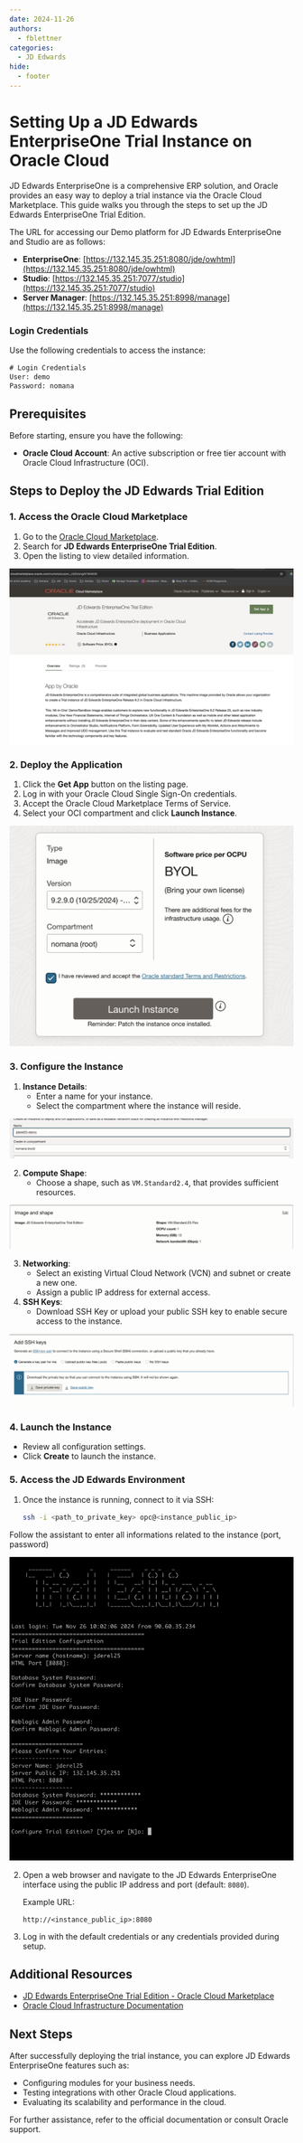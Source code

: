 ```yaml
---
date: 2024-11-26
authors:
  - fblettner
categories:
  - JD Edwards
hide:
  - footer 
---
```

# Setting Up a JD Edwards EnterpriseOne Trial Instance on Oracle Cloud

JD Edwards EnterpriseOne is a comprehensive ERP solution, and Oracle provides an easy way to deploy a trial instance via the Oracle Cloud Marketplace. This guide walks you through the steps to set up the JD Edwards EnterpriseOne Trial Edition.

The URL for accessing our Demo platform for JD Edwards EnterpriseOne and Studio are as follows:

- **EnterpriseOne**: [https://132.145.35.251:8080/jde/owhtml](https://132.145.35.251:8080/jde/owhtml)
- **Studio**: [https://132.145.35.251:7077/studio](https://132.145.35.251:7077/studio)
- **Server Manager**: [https://132.145.35.251:8998/manage](https://132.145.35.251:8998/manage)

### Login Credentials

Use the following credentials to access the instance:
```plaintext
# Login Credentials
User: demo
Password: nomana
```

<!-- more -->

## Prerequisites

Before starting, ensure you have the following:

- **Oracle Cloud Account**: An active subscription or free tier account with Oracle Cloud Infrastructure (OCI).

## Steps to Deploy the JD Edwards Trial Edition

### 1. Access the Oracle Cloud Marketplace

1. Go to the [Oracle Cloud Marketplace](https://cloudmarketplace.oracle.com/marketplace/oci).
2. Search for **JD Edwards EnterpriseOne Trial Edition**.
3. Open the listing to view detailed information.

![MARKETPLACE](/assets/jdedwards/trial-marketplace.png)

### 2. Deploy the Application

1. Click the **Get App** button on the listing page.
2. Log in with your Oracle Cloud Single Sign-On credentials.
3. Accept the Oracle Cloud Marketplace Terms of Service.
4. Select your OCI compartment and click **Launch Instance**.

![LAUNCH](/assets/jdedwards/trial-launch.png)

### 3. Configure the Instance

1. **Instance Details**:
    - Enter a name for your instance.
    - Select the compartment where the instance will reside.


![NAME](/assets/jdedwards/trial-name.png)

2. **Compute Shape**:
    - Choose a shape, such as `VM.Standard2.4`, that provides sufficient resources.

![SHAPE](/assets/jdedwards/trial-shape.png)

3. **Networking**:
    - Select an existing Virtual Cloud Network (VCN) and subnet or create a new one.
    - Assign a public IP address for external access.
4. **SSH Keys**:
    - Download SSH Key or upload your public SSH key to enable secure access to the instance.

![SSH](/assets/jdedwards/trial-ssh.png)

### 4. Launch the Instance

- Review all configuration settings.
- Click **Create** to launch the instance.

### 5. Access the JD Edwards Environment

1. Once the instance is running, connect to it via SSH:
    ```bash
    ssh -i <path_to_private_key> opc@<instance_public_ip>
    ```

Follow the assistant to enter all informations related to the instance (port, password)

![CONFIG](/assets/jdedwards/trial-config.png)

2. Open a web browser and navigate to the JD Edwards EnterpriseOne interface using the public IP address and port (default: `8080`).

    Example URL:
    ```
    http://<instance_public_ip>:8080
    ```

3. Log in with the default credentials or any credentials provided during setup.

## Additional Resources

- [JD Edwards EnterpriseOne Trial Edition - Oracle Cloud Marketplace](https://cloudmarketplace.oracle.com/marketplace/en_US/listing/51184836)
- [Oracle Cloud Infrastructure Documentation](https://docs.oracle.com/en/)

## Next Steps

After successfully deploying the trial instance, you can explore JD Edwards EnterpriseOne features such as:

- Configuring modules for your business needs.
- Testing integrations with other Oracle Cloud applications.
- Evaluating its scalability and performance in the cloud.

For further assistance, refer to the official documentation or consult Oracle support.